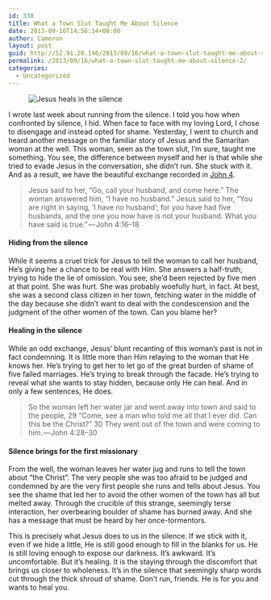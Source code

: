 ```yaml
---
id: 338
title: What a Town Slut Taught Me About Silence
date: 2013-09-16T14:56:14+00:00
author: Cameron
layout: post
guid: http://52.91.20.146/2013/09/16/what-a-town-slut-taught-me-about-silence-2/
permalink: /2013/09/16/what-a-town-slut-taught-me-about-silence-2/
categories:
  - Uncategorized
---
```

<figure> 

<img alt="Jesus heals in the silence" src="https://faiththroughdoubt.files.wordpress.com/2013/09/9349c-0pgyea9ao9rsk_uyn.jpg?w=525" data-recalc-dims="1" />
  
</figure> 

I wrote last week about running from the silence. I told you how when confronted by silence, I hid. When face to face with my loving Lord, I chose to disengage and instead opted for shame. Yesterday, I went to church and heard another message on the familiar story of Jesus and the Samaritan woman at the well. This woman, seen as the town slut, I’m sure, taught me something. You see, the difference between myself and her is that while she tried to evade Jesus in the conversation, she didn’t run. She stuck with it. And as a result, we have the beautiful exchange recorded in <a href="http://www.biblegateway.com/passage/?search=john%204:1-45&version=ESV" target="_blank">John 4</a>.

> Jesus said to her, “Go, call your husband, and come here.” The woman answered him, “I have no husband.” Jesus said to her, “You are right in saying, ‘I have no husband’; for you have had five husbands, and the one you now have is not your husband. What you have said is true.” — John 4:16–18

#### Hiding from the silence

While it seems a cruel trick for Jesus to tell the woman to call her husband, He’s giving her a chance to be real with Him. She answers a half-truth, trying to hide the lie of omission. You see, she’d been rejected by five men at that point. She was hurt. She was probably woefully hurt, in fact. At best, she was a second class citizen in her town, fetching water in the middle of the day because she didn’t want to deal with the condescension and the judgment of the other women of the town. Can you blame her?

#### Healing in the silence

While an odd exchange, Jesus’ blunt recanting of this woman’s past is not in fact condemning. It is little more than Him relaying to the woman that He knows her. He’s trying to get her to let go of the great burden of shame of five failed marriages. He’s trying to break through the facade. He’s trying to reveal what she wants to stay hidden, because only He can heal. And in only a few sentences, He does.

> So the woman left her water jar and went away into town and said to the people, 29 “Come, see a man who told me all that I ever did. Can this be the Christ?” 30 They went out of the town and were coming to him. — John 4:28–30

#### Silence brings for the first missionary

From the well, the woman leaves her water jug and runs to tell the town about “the Christ”. The very people she was too afraid to be judged and condemned by are the very first people she runs and tells about Jesus. You see the shame that led her to avoid the other women of the town has all but melted away. Through the crucible of this strange, seemingly terse interaction, her overbearing boulder of shame has burned away. And she has a message that must be heard by her once-tormentors.

This is precisely what Jesus does to us in the silence. If we stick with it, even if we hide a little, He is still good enough to fill in the blanks for us. He is still loving enough to expose our darkness. It’s awkward. It’s uncomfortable. But it’s healing. It is the staying through the discomfort that brings us closer to wholeness. It’s in the silence that seemingly sharp words cut through the thick shroud of shame. Don’t run, friends. He is for you and wants to heal you.